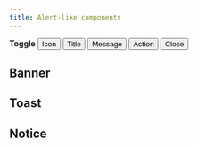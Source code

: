 ```yaml
---
title: Alert-like components
---
```


<div class="qwerqwerqwerqwer d-pt64">
  <div class="d-d-flex d-d-flex d-jc-center d-flow8 d-ai-center">
    <strong>Toggle</strong>
    <button class="d-btn d-btn--lg d-btn--outlined" onclick="(() => { const buttons = document.querySelectorAll('.d-notice__icon'); buttons.forEach(button => { button.hidden = !button.hidden; }); })()"><dt-icon name="eye" size="300" /> Icon</button>
    <button class="d-btn d-btn--lg d-btn--outlined" onclick="(() => { const buttons = document.querySelectorAll('.d-notice__title'); buttons.forEach(button => { button.hidden = !button.hidden; }); })()"><dt-icon name="eye" size="300" /> Title</button>
    <button class="d-btn d-btn--lg d-btn--outlined" onclick="(() => { const buttons = document.querySelectorAll('.d-notice__message'); buttons.forEach(button => { button.hidden = !button.hidden; }); })()"><dt-icon name="eye" size="300" /> Message</button>
    <button class="d-btn d-btn--lg d-btn--outlined" onclick="(() => { const buttons = document.querySelectorAll('.d-notice__actions .d-btn--outlined'); buttons.forEach(button => { button.hidden = !button.hidden; }); })()"><dt-icon name="eye" size="300" /> Action</button>
    <button class="d-btn d-btn--lg d-btn--outlined" onclick="(() => { const buttons = document.querySelectorAll('.d-notice__actions .d-btn--circle'); buttons.forEach(button => { button.hidden = !button.hidden; }); })()"><dt-icon name="eye" size="300" /> Close</button>
  </div>
  <h2>Banner</h2>
  <div class="qwerqwerqwerqwer__list">
    <div>
      <example-banner />
    </div>
  </div>
  <h2>Toast</h2>
  <div class="qwerqwerqwerqwer__list">
    <div>
      <example-toast />
    </div>
  </div>
  <h2>Notice</h2>
  <div class="qwerqwerqwerqwer__list">
    <div class="d-d-flex d-flow16">
      <div class="d-fl-grow1 d-stack16">
        <example-notice class="d-w100p" kind="base" role="status" />
        <example-notice class="d-w100p" kind="error" role="status" />
        <example-notice class="d-w100p" kind="info" role="status" />
        <example-notice class="d-w100p" kind="success" role="status" />
        <example-notice class="d-w100p" kind="warning" role="status" />
      </div>
      <div class="d-fl-grow1 d-stack16">
        <example-notice class="d-w100p" kind="base" role="status" important />
        <example-notice class="d-w100p" kind="error" role="status" important />
        <example-notice class="d-w100p" kind="info" role="status" important />
        <example-notice class="d-w100p" kind="success" role="status" important />
        <example-notice class="d-w100p" kind="warning" role="status" important />
      </div>
    </div>
  </div>
</div>

<script setup>
  import { accessible } from '@data/banner.json';
  import ExampleBanner from '@exampleComponents/ExampleBanner.vue';
  import ExampleToast from '@exampleComponents/ExampleToast.vue';
  import ExampleNotice from '@exampleComponents/ExampleNotice.vue';
</script>
